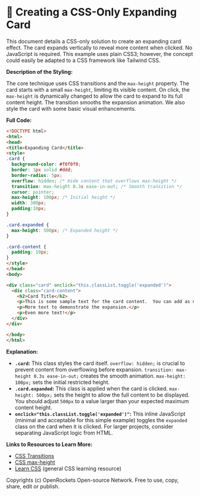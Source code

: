 # 🐞 Creating a CSS-Only Expanding Card


This document details a CSS-only solution to create an expanding card effect.  The card expands vertically to reveal more content when clicked.  No JavaScript is required. This example uses plain CSS3; however, the concept could easily be adapted to a CSS framework like Tailwind CSS.

**Description of the Styling:**

The core technique uses CSS transitions and the `max-height` property.  The card starts with a small `max-height`, limiting its visible content. On click, the `max-height` is dynamically changed to allow the card to expand to its full content height.  The transition smooths the expansion animation.  We also style the card with some basic visual enhancements.


**Full Code:**

```html
<!DOCTYPE html>
<html>
<head>
<title>Expanding Card</title>
<style>
.card {
  background-color: #f0f0f0;
  border: 1px solid #ddd;
  border-radius: 5px;
  overflow: hidden; /* Hide content that overflows max-height */
  transition: max-height 0.3s ease-in-out; /* Smooth transition */
  cursor: pointer;
  max-height: 100px; /* Initial height */
  width: 300px;
  padding:10px;
}

.card.expanded {
  max-height: 500px; /* Expanded height */
}

.card-content {
  padding: 10px;
}
</style>
</head>
<body>

<div class="card" onclick="this.classList.toggle('expanded')">
  <div class="card-content">
    <h2>Card Title</h2>
    <p>This is some sample text for the card content.  You can add as much text as you need here.  The card will expand to fit the content.</p>
    <p>More text to demonstrate the expansion.</p>
    <p>Even more text!</p>
  </div>
</div>

</body>
</html>
```

**Explanation:**

* **`.card`:** This class styles the card itself.  `overflow: hidden;` is crucial to prevent content from overflowing before expansion. `transition: max-height 0.3s ease-in-out;`  creates the smooth animation. `max-height: 100px;` sets the initial restricted height.
* **`.card.expanded`:** This class is applied when the card is clicked. `max-height: 500px;` sets the height to allow the full content to be displayed.  You should adjust `500px` to a value larger than your expected maximum content height.
* **`onclick="this.classList.toggle('expanded')"`:** This inline JavaScript (minimal and acceptable for this simple example) toggles the `expanded` class on the card when it is clicked.  For larger projects, consider separating JavaScript logic from HTML.

**Links to Resources to Learn More:**

* [CSS Transitions](https://developer.mozilla.org/en-US/docs/Web/CSS/transition)
* [CSS max-height](https://developer.mozilla.org/en-US/docs/Web/CSS/max-height)
* [Learn CSS](https://www.freecodecamp.org/learn/responsive-web-design/) (general CSS learning resource)


Copyrights (c) OpenRockets Open-source Network. Free to use, copy, share, edit or publish.

